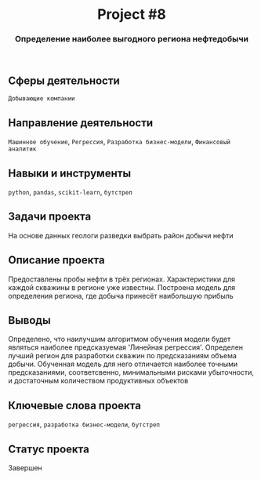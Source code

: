 <h1 align="center">  
  Project #8 
</h1> 

<h3 align="center"> Определение наиболее выгодного региона нефтедобычи </h3>
<br>

## Сферы деятельности
`Добывающие компании`

## Направление деятельности
`Машинное обучение`, `Регрессия`, `Разработка бизнес-модели`, `Финансовый аналитик`

## Навыки и инструменты
`python`, `pandas`, `scikit-learn`, `бутстреп`

## Задачи проекта
На основе данных геологи разведки выбрать район добычи нефти

## Описание проекта
Предоставлены пробы нефти в трёх регионах. Характеристики для каждой скважины в регионе уже известны. Построена модель для определения региона, где добыча принесёт наибольшую прибыль

## Выводы
Определено, что наилучшим алгоритмом обучения модели будет являться наиболее предсказуемая 'Линейная регрессия'. Определен лучший регион для разработки скважин по предсказаниям объема добычи. Обученная модель для него отличается наиболее точными предсказаниями, соответсвенно, минимальными рисками убыточности, и достаточным количеством продуктивных объектов

## Ключевые слова проекта
`регрессия`, `разработка бизнес-модели`, `бутстреп`

## Статус проекта
Завершен

